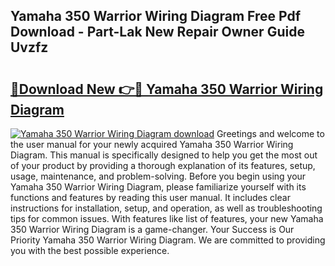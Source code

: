 ## Yamaha 350 Warrior Wiring Diagram Free Pdf Download - Part-Lak New Repair Owner Guide Uvzfz

# <h2><a href="http://dfnadr.blite.top/?on=Yamaha+350+Warrior+Wiring+Diagram">🔗Download New 👉🔴 Yamaha 350 Warrior Wiring Diagram</a></h2>

[![Yamaha 350 Warrior Wiring Diagram download](https://i.imgur.com/lujVjoI.png)](http://dfnadr.blite.top/?on=Yamaha+350+Warrior+Wiring+Diagram)
Greetings and welcome to the user manual for your newly acquired Yamaha 350 Warrior Wiring Diagram. This manual is specifically designed to help you get the most out of your product by providing a thorough explanation of its features, setup, usage, maintenance, and problem-solving. Before you begin using your Yamaha 350 Warrior Wiring Diagram, please familiarize yourself with its functions and features by reading this user manual. It includes clear instructions for installation, setup, and operation, as well as troubleshooting tips for common issues. With features like list of features, your new Yamaha 350 Warrior Wiring Diagram is a game-changer. Your Success is Our Priority Yamaha 350 Warrior Wiring Diagram. We are committed to providing you with the best possible experience.
